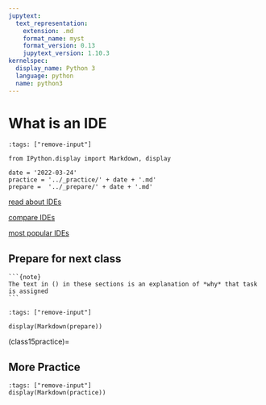 ```yaml
---
jupytext:
  text_representation:
    extension: .md
    format_name: myst
    format_version: 0.13
    jupytext_version: 1.10.3
kernelspec:
  display_name: Python 3
  language: python
  name: python3
---
```



# What is an IDE


```{code-cell} ipython3
:tags: ["remove-input"]

from IPython.display import Markdown, display

date = '2022-03-24'
practice = '../_practice/' + date + '.md'
prepare =  '../_prepare/' + date + '.md'
```

[read about IDEs](https://www.redhat.com/en/topics/middleware/what-is-ide)



[compare IDEs](https://en.wikipedia.org/wiki/Comparison_of_integrated_development_environments)



[most popular IDEs](https://insights.stackoverflow.com/survey/2021#section-most-popular-technologies-integrated-development-environment)


## Prepare for next class
````{margin}
```{note}
The text in () in these sections is an explanation of *why* that task is assigned
```
````


```{code-cell} ipython3
:tags: ["remove-input"]

display(Markdown(prepare))
```



(class15practice)=
## More Practice



```{code-cell} ipython3
:tags: ["remove-input"]
display(Markdown(practice))
```
